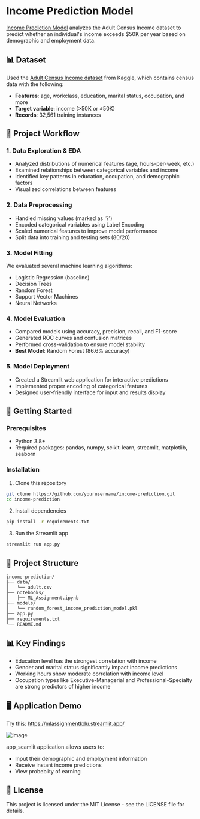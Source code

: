 # Income Prediction Model

[Income Prediction Model](https://mlassignmentkdu.streamlit.app/) analyzes the Adult Census Income dataset to predict whether an individual's income exceeds $50K per year based on demographic and employment data.

## 📊 Dataset
Used the [Adult Census Income dataset](https://www.kaggle.com/datasets/uciml/adult-census-income) from Kaggle, which contains census data with the following:

- **Features**: age, workclass, education, marital status, occupation, and more
- **Target variable**: income (>50K or ≤50K)
- **Records**: 32,561 training instances

## 🧠 Project Workflow

### 1. Data Exploration & EDA
- Analyzed distributions of numerical features (age, hours-per-week, etc.)
- Examined relationships between categorical variables and income
- Identified key patterns in education, occupation, and demographic factors
- Visualized correlations between features

### 2. Data Preprocessing
- Handled missing values (marked as '?')
- Encoded categorical variables using Label Encoding
- Scaled numerical features to improve model performance
- Split data into training and testing sets (80/20)

### 3. Model Fitting
We evaluated several machine learning algorithms:
- Logistic Regression (baseline)
- Decision Trees
- Random Forest
- Support Vector Machines
- Neural Networks

### 4. Model Evaluation
- Compared models using accuracy, precision, recall, and F1-score
- Generated ROC curves and confusion matrices
- Performed cross-validation to ensure model stability
- **Best Model**: Random Forest (86.6% accuracy)

### 5. Model Deployment
- Created a Streamlit web application for interactive predictions
- Implemented proper encoding of categorical features
- Designed user-friendly interface for input and results display

## 🚀 Getting Started

### Prerequisites
- Python 3.8+
- Required packages: pandas, numpy, scikit-learn, streamlit, matplotlib, seaborn

### Installation
1. Clone this repository
```bash
git clone https://github.com/yourusername/income-prediction.git
cd income-prediction
```

2. Install dependencies
```bash
pip install -r requirements.txt
```

3. Run the Streamlit app
```bash
streamlit run app.py
```

## 📁 Project Structure
```
income-prediction/
├── data/
│   └── adult.csv
├── notebooks/
│   ├── ML_Assignment.ipynb
├── models/
│   └── random_forest_income_prediction_model.pkl
├── app.py
├── requirements.txt
└── README.md
```

## 📊 Key Findings
- Education level has the strongest correlation with income
- Gender and marital status significantly impact income predictions
- Working hours show moderate correlation with income level
- Occupation types like Executive-Managerial and Professional-Specialty are strong predictors of higher income

## 🖥️ Application Demo
Try this: https://mlassignmentkdu.streamlit.app/

![image](https://github.com/user-attachments/assets/b13e2c31-f1f8-4aaf-ba89-fee6f323508a)

app_scamlit application allows users to:
- Input their demographic and employment information
- Receive instant income predictions
- View probeblity of earning


## 📝 License
This project is licensed under the MIT License - see the LICENSE file for details.
